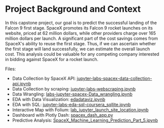 # Project Background and Context

In this capstone project, our goal is to predict the successful landing of the Falcon 9 first stage. SpaceX promotes its Falcon 9 rocket launches on its website, priced at 62 million dollars, while other providers charge over 165 million dollars per launch. A significant part of the cost savings comes from SpaceX's ability to reuse the first stage. Thus, if we can ascertain whether the first stage will land successfully, we can estimate the overall launch cost. This analysis could be valuable for any competing company interested in bidding against SpaceX for a rocket launch. 


Files:
- Data Collection by SpaceX API: [jupyter-labs-spacex-data-collection-api.ipynb](jupyter-labs-spacex-data-collection-api.ipynb)
- Data Collection by scraping: [jupyter-labs-webscraping.ipynb](jupyter-labs-webscraping.ipynb)
- Data Wrangling: [labs-jupyter-spacex-Data_wrangling.ipynb](labs-jupyter-spacex-Data_wrangling.ipynb)
- EDA with Data Visualization: [edadataviz.ipynb](edadataviz.ipynb)
- EDA with SQL: [jupyter-labs-eda-sql-coursera_sqllite.ipynb](jupyter-labs-eda-sql-coursera_sqllite.ipynb)
- Interactive Map with Folium: [lab_jupyter_launch_site_location.ipynb](lab_jupyter_launch_site_location.ipynb)
- Dashboard with Plotly Dash: [spacex_dash_app.py](spacex_dash_app.py)
- Predictive Analysis: [SpaceX_Machine_Learning_Prediction_Part_5.ipynb](SpaceX_Machine_Learning_Prediction_Part_5.ipynb)
